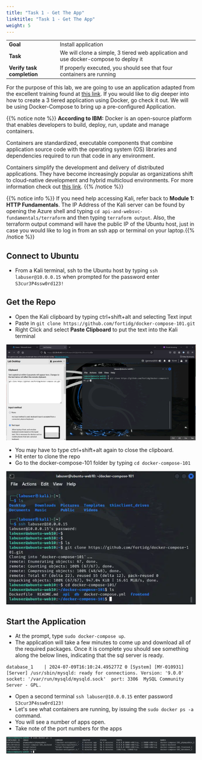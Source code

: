 ```yaml
---
title: "Task 1 - Get The App"
linktitle: "Task 1 - Get The App"
weight: 5
---
```


|                            |    |  
|----------------------------| ----
| **Goal**                   | Install application
| **Task**                   | We will clone a simple, 3 tiered web application and use docker-compose to deploy it
| **Verify task completion** | If properly executed, you should see that four containers are running

For the purpose of this lab, we are going to use an application adapted from the excellent training found at [this link](https://medium.com/@kesaralive/getting-started-with-docker-compose-hands-on-project-experience-e562ab07e24c).  If you would like to dig deeper into how to create a 3 tiered application using Docker, go check it out.  We will be using Docker-Compose to bring up a pre-configured Application.

{{% notice note %}}
**According to IBM:**
Docker is an open-source platform that enables developers to build, deploy, run, update and manage containers.

Containers are standardized, executable components that combine application source code with the operating system (OS) libraries and dependencies required to run that code in any environment.

Containers simplify the development and delivery of distributed applications. They have become increasingly popular as organizations shift to cloud-native development and hybrid multicloud environments.  For more information check out [this link](https://www.ibm.com/topics/docker).
{{% /notice %}}

{{% notice info %}} If you need help accessing Kali, refer back to  **Module 1: HTTP Fundamentals**. The IP Address of the Kali server can be found by opening the Azure shell and typing ```cd api-and-websvc-fundamentals/terraform``` and then typing ```terraform output```. Also, the terraform output command will have the public IP of the Ubuntu host, just in case you would like to log in from an ssh app or terminal on your laptop.{{% /notice %}}

## Connect to Ubuntu
- From a Kali terminal, ssh to the Ubuntu host by typing ```ssh labuser@10.0.0.15``` when prompted for the password enter ```S3cur3P4ssw0rd123!```

## Get the Repo
- Open the Kali clipboard by typing ctrl+shift+alt and selecting Text input
- Paste in ```git clone https://github.com/fortidg/docker-compose-101.git``` 
- Right Click and select **Paste Clipboard** to put the text into the Kali terminal

![clone-repo1](clone-repo.png)

- You may have to type ctrl+shift+alt again to close the clipboard.
- Hit enter to clone the repo
- Go to the docker-compose-101 folder by typing ```cd docker-compose-101```


![clone-repo2](clone-repo2.png)


## Start the Application

- At the prompt, type ```sudo docker-compose up```.
- The application will take a few minutes to come up and download all of the required packages.  Once it is complete you should see something along the below lines, indicating that the sql server is ready.  

```
database_1    | 2024-07-09T16:10:24.495277Z 0 [System] [MY-010931] [Server] /usr/sbin/mysqld: ready for connections. Version: '9.0.0'  socket: '/var/run/mysqld/mysqld.sock'  port: 3306  MySQL Community Server - GPL.

```

- Open a second terminal ```ssh labuser@10.0.0.15``` enter password ```S3cur3P4ssw0rd123!```
- Let's see what containers are running, by issuing the ```sudo docker ps -a``` command.
- You will see a number of apps open.
- Take note of the port numbers for the apps

![check docker](check-docker.png)




